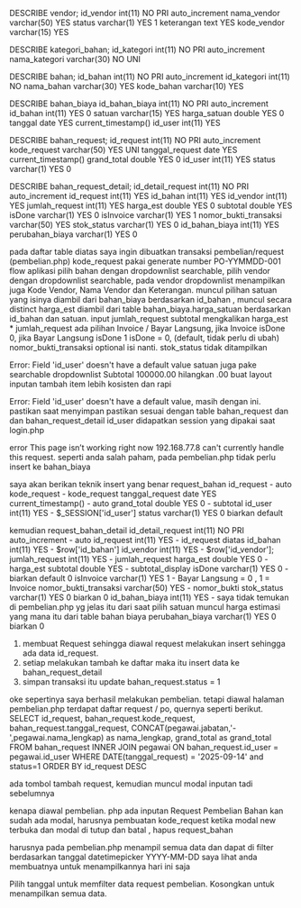 DESCRIBE vendor;
id_vendor int(11) NO PRI auto_increment
nama_vendor varchar(50) YES
status varchar(1) YES 1
keterangan text YES
kode_vendor varchar(15) YES

DESCRIBE kategori_bahan;
id_kategori int(11) NO PRI auto_increment
nama_kategori varchar(30) NO UNI

DESCRIBE bahan;
id_bahan int(11) NO PRI auto_increment
id_kategori int(11) NO
nama_bahan varchar(30) YES
kode_bahan varchar(10) YES

DESCRIBE bahan_biaya
id_bahan_biaya int(11) NO PRI auto_increment
id_bahan int(11) YES 0
satuan varchar(15) YES
harga_satuan double YES 0
tanggal date YES current_timestamp()
id_user int(11) YES

DESCRIBE bahan_request;
id_request int(11) NO PRI auto_increment
kode_request varchar(50) YES UNI
tanggal_request date YES current_timestamp()
grand_total double YES 0
id_user int(11) YES
status varchar(1) YES 0

DESCRIBE bahan_request_detail;
id_detail_request int(11) NO PRI auto_increment
id_request int(11) YES
id_bahan int(11) YES
id_vendor int(11) YES
jumlah_request int(11) YES
harga_est double YES 0
subtotal double YES
isDone varchar(1) YES 0
isInvoice varchar(1) YES 1
nomor_bukti_transaksi varchar(50) YES
stok_status varchar(1) YES 0
id_bahan_biaya int(11) YES
perubahan_biaya varchar(1) YES 0

pada daftar table diatas saya ingin dibuatkan transaksi pembelian/request (pembelian.php)
kode_request pakai generate number PO-YYMMDD-001
flow aplikasi pilih bahan dengan dropdownlist searchable,
pilih vendor dengan dropdownlist searchable, pada vendor dropdownlist menampilkan juga Kode Vendor, Nama Vendor dan Keterangan.
muncul pilihan satuan yang isinya diambil dari bahan_biaya berdasarkan id_bahan , muncul secara distinct
harga_est diambil dari table bahan_biaya.harga_satuan berdasarkan id_bahan dan satuan.
input jumlah_request
subtotal mengkalikan harga_est \* jumlah_request
ada pilihan Invoice / Bayar Langsung, jika Invoice isDone 0, jika Bayar Langsung isDone 1
isDone = 0, (default, tidak perlu di ubah)
nomor_bukti_transaksi optional isi nanti.
stok_status tidak ditampilkan

Error: Field 'id_user' doesn't have a default value
satuan juga pake searchable dropdownlist
Subtotal 100000.00 hilangkan .00
buat layout inputan tambah item lebih kosisten dan rapi

Error: Field 'id_user' doesn't have a default value, masih dengan ini. pastikan saat menyimpan pastikan sesuai dengan table bahan_request dan dan bahan_request_detail
id_user didapatkan session yang dipakai saat login.php

error
This page isn’t working right now
192.168.77.8 can't currently handle this request.
seperti anda salah paham, pada pembelian.php tidak perlu insert ke bahan_biaya

saya akan berikan teknik insert yang benar
request_bahan
id_request - auto
kode_request - kode_request
tanggal_request date YES current_timestamp() - auto
grand_total double YES 0 - subtotal
id_user int(11) YES - $\_SESSION['id_user']
status varchar(1) YES 0 biarkan default

kemudian request_bahan_detail
id_detail_request int(11) NO PRI auto_increment - auto
id_request int(11) YES - id_request diatas
id_bahan int(11) YES - $row['id_bahan']
id_vendor int(11) YES - $row['id_vendor'];
jumlah_request int(11) YES - jumlah_request
harga_est double YES 0 - harga_est
subtotal double YES - subtotal_display
isDone varchar(1) YES 0 - biarkan default 0
isInvoice varchar(1) YES 1 - Bayar Langsung = 0 , 1 = Invoice
nomor_bukti_transaksi varchar(50) YES - nomor_bukti
stok_status varchar(1) YES 0 biarkan 0
id_bahan_biaya int(11) YES - saya tidak temukan di pembelian.php yg jelas itu dari saat pilih satuan muncul harga estimasi yang mana itu dari table bahan biaya
perubahan_biaya varchar(1) YES 0 biarkan 0

1. membuat Request sehingga diawal request melakukan insert sehingga ada data id_request.
2. setiap melakukan tambah ke daftar maka itu insert data ke bahan_request_detail
3. simpan transaksi itu update bahan_request.status = 1

oke sepertinya saya berhasil melakukan pembelian. tetapi diawal halaman pembelian.php terdapat daftar request / po, quernya seperti berikut.
SELECT
id_request,
bahan_request.kode_request,
bahan_request.tanggal_request,
CONCAT(pegawai.jabatan,'-',pegawai.nama_lengkap) as nama_lengkap,
grand_total as grand_total
FROM
bahan_request
INNER JOIN
pegawai
ON
bahan_request.id_user = pegawai.id_user WHERE DATE(tanggal_request) = '2025-09-14' and status=1
ORDER BY id_request DESC

ada tombol tambah request, kemudian muncul modal inputan tadi sebelumnya

kenapa diawal pembelian. php ada inputan Request Pembelian Bahan kan sudah ada modal,
harusnya pembuatan kode_request ketika modal new terbuka dan modal di tutup dan batal , hapus request_bahan

harusnya pada pembelian.php menampil semua data dan dapat di filter berdasarkan tanggal datetimepicker YYYY-MM-DD
saya lihat anda membuatnya untuk menampilkannya hari ini saja

Pilih tanggal untuk memfilter data request pembelian. Kosongkan untuk menampilkan semua data.
